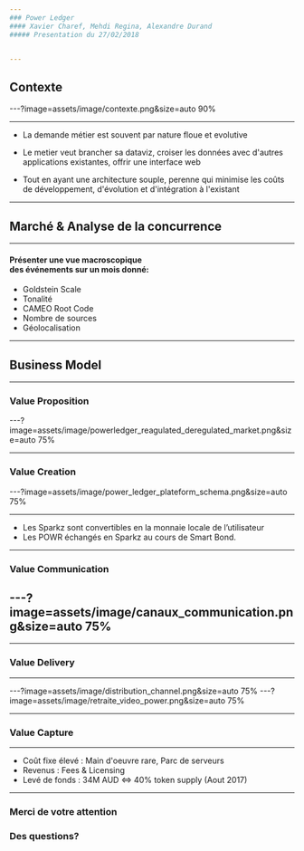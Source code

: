 ```yaml
---
### Power Ledger
#### Xavier Charef, Mehdi Regina, Alexandre Durand
##### Presentation du 27/02/2018


---
```

## Contexte

---?image=assets/image/contexte.png&size=auto 90%

---
- La demande métier est souvent par nature floue et evolutive

- Le metier veut brancher sa dataviz, croiser les données avec d'autres applications existantes, offrir une interface web
- Tout en ayant une architecture souple, perenne qui minimise les coûts de développement, d'évolution et d'intégration à l'existant

---
## Marché & Analyse de la concurrence
---
#### Présenter une vue macroscopique <br> des événements sur un mois donné:
- Goldstein Scale
- Tonalité
- CAMEO Root Code
- Nombre de sources
- Géolocalisation

---

## Business Model

---
### Value Proposition
---?image=assets/image/powerledger_reagulated_deregulated_market.png&size=auto 75%

---
### Value Creation
---?image=assets/image/power_ledger_plateform_schema.png&size=auto 75%

---
 - Les Sparkz sont convertibles en la monnaie locale de l’utilisateur
 - Les POWR échangés en Sparkz au cours de Smart Bond.
---
### Value Communication
---?image=assets/image/canaux_communication.png&size=auto 75%
---
 
---
### Value Delivery
---
---?image=assets/image/distribution_channel.png&size=auto 75%
---?image=assets/image/retraite_video_power.png&size=auto 75%


---
### Value Capture
---
- Coût fixe élevé : Main d'oeuvre rare, Parc de serveurs
- Revenus : Fees & Licensing 
- Levé de fonds : 34M AUD <=> 40% token supply (Aout 2017)

---

### Merci de votre attention

### Des questions?

